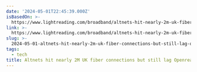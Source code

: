 ```yaml
---
date: '2024-05-01T22:45:39.000Z'
isBasedOn: >-
  https://www.lightreading.com/broadband/altnets-hit-nearly-2m-uk-fiber-connections-but-still-lag-openreach-report
link: >-
  https://www.lightreading.com/broadband/altnets-hit-nearly-2m-uk-fiber-connections-but-still-lag-openreach-report
slug: >-
  2024-05-01-altnets-hit-nearly-2m-uk-fiber-connections-but-still-lag-openreach-report
tags:
  - tech
title: Altnets hit nearly 2M UK fiber connections but still lag Openreach – report
---
```


